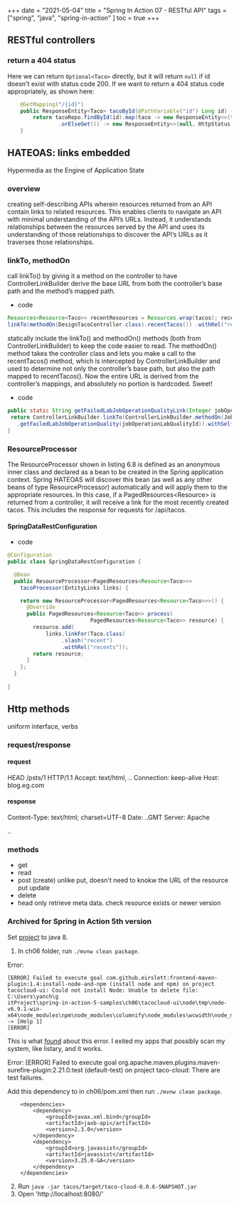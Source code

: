 +++ 
date = "2021-05-04"
title = "Spring In Action 07 - RESTful API"
tags = ["spring", "java", "spring-in-action" ]
toc = true
+++

## RESTful controllers

### return a 404 status
Here we can return `Optional<Taco>` directly, but it will return `null` if id doesn't exist with status code 200.
If we want to return a 404 status code appropriately, as shown here:
```java
	@GetMapping("/{id}")
	public ResponseEntity<Taco> tacoById(@PathVariable("id") Long id) {
		return tacoRepo.findById(id).map(taco -> new ResponseEntity<>(taco, HttpStatus.OK))
				.orElseGet(() -> new ResponseEntity<>(null, HttpStatus.NOT_FOUND));
	}

```


## HATEOAS: links embedded
Hypermedia as the Engine of Application State
### overview
creating self-describing APIs wherein resources returned from an API contain links to related resources. This enables clients to navigate an API with minimal understanding of the API’s URLs. Instead, it understands relationships between the resources served by the API and uses its understanding of those relationships to discover the API’s URLs as it traverses those relationships.
### linkTo, methodOn
call linkTo() by giving it a method on the controller to have ControllerLinkBuilder derive the base URL from both the controller’s base path and the method’s mapped path. 
- code
```java
Resources<Resource<Taco>> recentResources = Resources.wrap(tacos); recentResources.add(
linkTo(methodOn(DesignTacoController.class).recentTacos()) .withRel("recents"));
```
statically include the linkTo() and methodOn() methods (both from ControllerLinkBuilder) to keep the code easier to read. The methodOn() method takes the controller class and lets you make a call to the recentTacos() method, which is intercepted by ControllerLinkBuilder and used to determine not only the controller’s base path, but also the path mapped to recentTacos(). Now the entire URL is derived from the controller’s mappings, and absolutely no portion is hardcoded. Sweet!
- code
```java
public static String getFailedLabJobOperationQualityLink(Integer jobOperationLabQualityId) {
 return ControllerLinkBuilder.linkTo(ControllerLinkBuilder.methodOn(JobOperationQualityController.class)
   .getFailedLabJobOperationQuality(jobOperationLabQualityId)).withSelfRel().getHref();
}

```
### ResourceProcessor
The ResourceProcessor shown in listing 6.8 is defined as an anonymous inner class and declared as a bean to be created in the Spring application context. Spring HATEOAS will discover this bean (as well as any other beans of type ResourceProcessor) automatically and will apply them to the appropriate resources. In this case, if a PagedResources<Resource<Taco>> is returned from a controller, it will receive a link for the most recently created tacos. This includes the response for requests for /api/tacos.
#### SpringDataRestConfiguration
- code
```java
@Configuration
public class SpringDataRestConfiguration {

  @Bean
  public ResourceProcessor<PagedResources<Resource<Taco>>>
    tacoProcessor(EntityLinks links) {

    return new ResourceProcessor<PagedResources<Resource<Taco>>>() {
      @Override
      public PagedResources<Resource<Taco>> process(
                          PagedResources<Resource<Taco>> resource) {
        resource.add(
            links.linkFor(Taco.class)
                 .slash("recent")
                 .withRel("recents"));
        return resource;
      }
    };
  }
  
}


```

## Http methods
uniform interface, verbs
### request/response
#### request 
HEAD /psts/1 HTTP/1.1
Accept: text/html, ..
Connection: keep-alive
Host: blog.eg.com
#### response
Content-Type: text/html; charset=UTF-8
Date: ..GMT
Server: Apache
<!DOCTYPE..> <html>..
### methods
- get
- read
- post (create)
unlike put, doesn't need to knokw the URL of the resource
put
update
- delete
- head
only retrieve meta data. check resource exists or newer version



### Archived for Spring in Action 5th version

Set [project](https://github.com/habuma/spring-in-action-5-samples/tree/master/ch06) to java 8. 

1. In ch06 folder, run `./mvnw clean package`.

Error:
```log
[ERROR] Failed to execute goal com.github.eirslett:frontend-maven-plugin:1.4:install-node-and-npm (install node and npm) on project tacocloud-ui: Could not install Node: Unable to delete file: C:\Users\yanch\g
itProject\spring-in-action-5-samples\ch06\tacocloud-ui\node\tmp\node-v6.9.1-win-x64\node_modules\npm\node_modules\columnify\node_modules\wcwidth\node_modules\defaults\node_modules\clone\LICENSE -> [Help 1]
[ERROR]
```
This is what [found](https://stackoverflow.com/questions/19489720/maven-failed-to-clean-project-failed-to-delete-org-ow2-util-asm-asm-tree) about this error.
I exited my apps that possibly scan my system, like listary, and it works.

Error:
[ERROR] Failed to execute goal org.apache.maven.plugins:maven-surefire-plugin:2.21.0:test (default-test) on project taco-cloud: There are test failures.

Add this dependency to in ch06/pom.xml then run `./mvnw clean package`.
```
    <dependencies>
        <dependency>
            <groupId>javax.xml.bind</groupId>
            <artifactId>jaxb-api</artifactId>
            <version>2.3.0</version>
        </dependency>
        <dependency>
            <groupId>org.javassist</groupId>
            <artifactId>javassist</artifactId>
            <version>3.25.0-GA</version>
        </dependency>
    </dependencies>
```

2. Run `java -jar tacos/target/taco-cloud-0.0.6-SNAPSHOT.jar`
3. Open 'http://localhost:8080/'  

